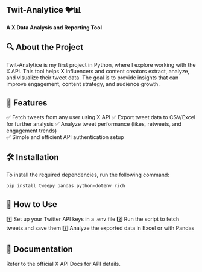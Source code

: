 ## **Twit-Analytice** 🐦📊 
**A X Data Analysis and Reporting Tool** 

## **🔍 About the Project**  
Twit-Analytice is my first project in Python, where I explore working with the X API. This tool helps X influencers and content creators extract, analyze, and visualize their tweet data. The goal is to provide insights that can improve engagement, content strategy, and audience growth.  

## **🚀 Features**  
✅ Fetch tweets from any user using X API
✅ Export tweet data to CSV/Excel for further analysis 
✅ Analyze tweet performance (likes, retweets, and engagement trends)  
✅ Simple and efficient API authentication setup 

## **🛠️ Installation**  
To install the required dependencies, run the following command:  

```
pip install tweepy pandas python-dotenv rich
``` 

## **📜 How to Use**  
1️⃣ Set up your Twitter API keys in a .env file
2️⃣ Run the script to fetch tweets and save them
3️⃣ Analyze the exported data in Excel or with Pandas


## **📘 Documentation**  
 Refer to the official X API Docs for API details.
